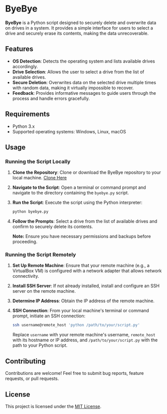 # ByeBye

**ByeBye** is a Python script designed to securely delete and overwrite data on drives in a system. It provides a simple interface for users to select a drive and securely erase its contents, making the data unrecoverable.

## Features

- **OS Detection**: Detects the operating system and lists available drives accordingly.
- **Drive Selection**: Allows the user to select a drive from the list of available drives.
- **Secure Deletion**: Overwrites data on the selected drive multiple times with random data, making it virtually impossible to recover.
- **Feedback**: Provides informative messages to guide users through the process and handle errors gracefully.

## Requirements

- Python 3.x
- Supported operating systems: Windows, Linux, macOS

## Usage

### Running the Script Locally

1. **Clone the Repository**: Clone or download the ByeBye repository to your local machine. [Clone Here](https://github.com/confox/ByeBye)

2. **Navigate to the Script**: Open a terminal or command prompt and navigate to the directory containing the `byebye.py` script.

3. **Run the Script**: Execute the script using the Python interpreter:

    ```bash
    python byebye.py
    ```

4. **Follow the Prompts**: Select a drive from the list of available drives and confirm to securely delete its contents.

    **Note:** Ensure you have necessary permissions and backups before proceeding.

### Running the Script Remotely

1. **Set Up Remote Machine**: Ensure that your remote machine (e.g., a VirtualBox VM) is configured with a network adapter that allows network connectivity.

2. **Install SSH Server**: If not already installed, install and configure an SSH server on the remote machine.

3. **Determine IP Address**: Obtain the IP address of the remote machine.

4. **SSH Connection**: From your local machine's terminal or command prompt, initiate an SSH connection:

    ```bash
    ssh username@remote_host 'python /path/to/your/script.py'
    ```

    Replace `username` with your remote machine's username, `remote_host` with its hostname or IP address, and `/path/to/your/script.py` with the path to your Python script.

## Contributing

Contributions are welcome! Feel free to submit bug reports, feature requests, or pull requests.

## License

This project is licensed under the [MIT License](LICENSE).

